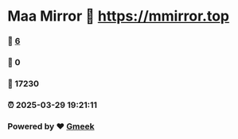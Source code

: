 # Maa Mirror :link: https://mmirror.top 
### :page_facing_up: [6](https://mmirror.top/tag.html) 
### :speech_balloon: 0 
### :hibiscus: 17230 
### :alarm_clock: 2025-03-29 19:21:11 
### Powered by :heart: [Gmeek](https://github.com/Meekdai/Gmeek)
